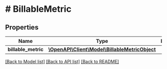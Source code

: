 # # BillableMetric

## Properties

Name | Type | Description | Notes
------------ | ------------- | ------------- | -------------
**billable_metric** | [**\OpenAPI\Client\Model\BillableMetricObject**](BillableMetricObject.md) |  |

[[Back to Model list]](../../README.md#models) [[Back to API list]](../../README.md#endpoints) [[Back to README]](../../README.md)
